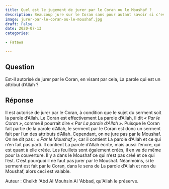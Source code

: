 ```yaml
---
title: Quel est le jugement de jurer par le Coran ou le Moushaf ?
description: Beaucoup jure sur le Coran sans pour autant savoir si c'est autorisé ou non
image: jurer-par-le-coran-ou-le-moushaf.jpg
draft: False
date: 2020-07-13
categories:

- Fatawa

---
```


## Question

Est-il autorisé de jurer par le Coran, en visant par cela, La parole qui est un attribut
d’Allah ?

## Réponse

Il est autorisé de jurer par le Coran, à condition que le sujet du serment soit la parole
d’Allah. Le Coran est effectivement La parole d’Allah, il dit _« Par le Coran »_, comme il
pourrait dire _« Par La parole d’Allah »_. Puisque le Coran fait partie de la parole
d’Allah, le serment par le Coran est donc un serment fait par l’un des attributs d’Allah.
Cependant, on ne jure pas par le Moushaf. On ne dit pas : _« Par le Moushaf »_, car il
contient La parole d’Allah et ce qui n’en fait pas parti. Il contient La parole d’Allah
écrite, mais aussi l’encre, qui est quant à elle créée. Les feuillets sont également
créés, il en va de même pour la couverture. Il y a dans le Moushaf ce qui n’est pas créé
et ce qui l’est. C’est pourquoi il ne faut pas jurer par le Moushaf. Néanmoins, si le
serment est fait par le Coran, dans le sens de La parole d’Allah et non du Moushaf, alors
ceci est valable.

Auteur : Cheikh 'Abd Al Mouhsin Al 'Abbad, qu'Allah le préserve.
